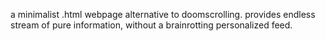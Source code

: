 a minimalist .html webpage alternative to doomscrolling. provides endless stream of pure information, without a brainrotting personalized feed.
